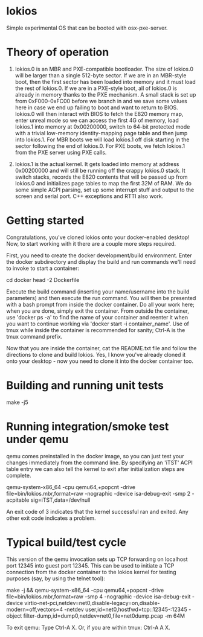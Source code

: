 # lokios

Simple experimental OS that can be booted with osx-pxe-server.

# Theory of operation

1. lokios.0 is an MBR and PXE-compatible bootloader.  The size of lokios.0 will be larger than a single 512-byte sector.  If we are in an MBR-style boot, then the first sector has been loaded into memory and it must load the rest of lokios.0.  If we are in a PXE-style boot, all of lokios.0 is already in memory thanks to the PXE mechanism.  A small stack is set up from 0xF000-0xFC00 before we branch in and we save some values here in case we end up failing to boot and want to return to BIOS.  lokios.0 will then interact with BIOS to fetch the E820 memory map, enter unreal mode so we can access the first 4G of memory, load lokios.1 into memory at 0x00200000, switch to 64-bit protected mode with a trivial low-memory identity-mapping page table and then jump into lokios.1.  For MBR boots we will load lokios.1 off disk starting in the sector following the end of lokios.0.  For PXE boots, we fetch lokios.1 from the PXE server using PXE calls.

2. lokios.1 is the actual kernel.  It gets loaded into memory at address 0x00200000 and will still be running off the crappy lokios.0 stack.  It switch stacks, records the E820 contents that will be passed up from lokios.0 and initializes page tables to map the first 32M of RAM.  We do some simple ACPI parsing, set up some interrupt stuff and output to the screen and serial port.  C++ exceptions and RTTI also work.

# Getting started

Congratulations, you've cloned lokios onto your docker-enabled desktop!  Now, to start working with it there are a couple more steps required.

First, you need to create the docker development/build environment.  Enter the docker subdirectory and display the build and run commands we'll need to invoke to start a container:

cd docker
head -2 Dockerfile

Execute the build command (inserting your name/username into the build parameters) and then execute the run command.  You will then be presented with a bash prompt from inside the docker container.  Do all your work here; when you are done, simply exit the container.  From outside the container, use 'docker ps -a' to find the name of your container and reenter it when you want to continue working via 'docker start -i container_name'.  Use of tmux while inside the container is recommended for sanity; Ctrl-A is the tmux command prefix.

Now that you are inside the container, cat the README.txt file and follow the directions to clone and build lokios.  Yes, I know you've already cloned it onto your desktop - now you need to clone it into the docker container too.

# Building and running unit tests

make -j5

# Running integration/smoke test under qemu

qemu comes preinstalled in the docker image, so you can just test your changes immediately from the command line.  By specifying an 'iTST' ACPI table entry we can also tell the kernel to exit after initialization steps are complete.

qemu-system-x86_64 -cpu qemu64,+popcnt -drive file=bin/lokios.mbr,format=raw -nographic -device isa-debug-exit -smp 2 -acpitable sig=iTST,data=/dev/null

An exit code of 3 indicates that the kernel successful ran and exited.  Any other exit code indicates a problem.

# Typical build/test cycle

This version of the qemu invocation sets up TCP forwarding on localhost port 12345 into guest port 12345.  This can be used to initiate a TCP connection from the docker container to the lokios kernel for testing purposes (say, by using the telnet tool):

make -j && qemu-system-x86_64 -cpu qemu64,+popcnt -drive file=bin/lokios.mbr,format=raw -smp 4 -nographic -device isa-debug-exit -device virtio-net-pci,netdev=net0,disable-legacy=on,disable-modern=off,vectors=4 -netdev user,id=net0,hostfwd=tcp::12345-:12345 -object filter-dump,id=dump0,netdev=net0,file=net0dump.pcap -m 64M

To exit qemu: Type Ctrl-A X.  Or, if you are within tmux: Ctrl-A A X.

